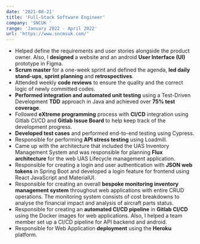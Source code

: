 ```yaml
---
date: '2021-08-21'
title: 'Full-Stack Software Engineer'
company: 'SNCUK '
range: 'January 2022 - April 2022'
url: 'https://www.sncmsuk.com/'
---
```

- Helped define the requirements and user stories alongside the product owner. Also, I **designed** a website and an android **User Interface (UI)** prototype in Figma.
- **Scrum master** for a one-week sprint and defined the agenda, **led daily stand-ups**, **sprint planning** and **retrospectives**.
- Attended weekly **code reviews** to ensure the quality and the correct logic of newly committed codes.
- **Performed integration and automated unit testing** using a Test-Driven Development **TDD** approach in Java and achieved over **75% test coverage**.
- Followed **eXtreme programming** process with **CI/CD** integration using Gitlab CI/CD and **Gitlab Issue Board** to help keep track of the development progress.
- **Developed test cases** and performed end-to-end testing using Cypress.
- Responsible for performing **API stress testing** using Loadmill. 
- Came up with the architecture that included the UAS Inventory Management System and was responsible for planning **Flux architecture** for the web UAS Lifecycle management application.
- Responsible for creating a login and user authentication with **JSON web tokens** in Spring Boot and developed a login feature for frontend using React JavaScript and MaterialUI.
- Responsible for creating an overall **bespoke monitoring inventory management system** throughout web applications with entire CRUD operations.  The monitoring system consists of cost breakdowns to analyse the financial impact and analysis of aircraft parts status.
- Responsible for creating an **automated CI/CD pipeline** in **Gitlab CI/CD** using the Docker images for web applications. Also, I helped a team member set up a CI/CD pipeline for API backend and android.
- Responsible for Web Application **deployment** using the **Heroku** platform.
